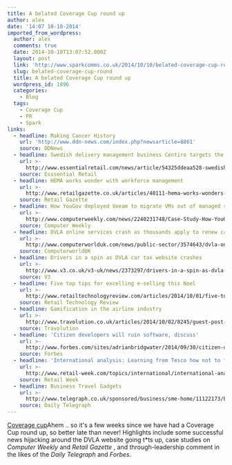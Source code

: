 ```yaml
---
title: A belated Coverage Cup round up
author: alex
date: '14:07 10-10-2014'
imported_from_wordpress:
  author: alex
  comments: true
  date: 2014-10-10T13:07:52.000Z
  layout: post
  link: 'http://www.sparkcomms.co.uk/2014/10/10/belated-coverage-cup-round/'
  slug: belated-coverage-cup-round
  title: A belated Coverage Cup round up
  wordpress_id: 1896
  categories:
    - Blog
  tags:
    - Coverage Cup
    - PR
    - Spark
links:
  - headline: Making Cancer History
    url: 'http://www.ddn-news.com/index.php?newsarticle=8861'
    source: DDNews
  - headline: Swedish delivery management business Centiro targets the UK
    url: >-
      http://www.essentialretail.com/news/article/54325ddeaa528-swedish-delivery-management-business-centiro-targets-uk
    source: Esssential Retail
  - headline: HEMA works wonder with workforce management
    url: >-
      http://www.retailgazette.co.uk/articles/40111-hema-works-wonders-with-workforce-management
    source: Retail Gazette
  - headline: How YouGov deployed Veeam to migrate VMs out of managed service
    url: >-
      http://www.computerweekly.com/news/2240231748/Case-Study-How-YouGov-deployed-Veeam-to-migrate-VMs-out-of-managed-service
    source: Computer Weekly
  - headline: DVLA online services crash as thousands apply to renew car tax
    url: >-
      http://www.computerworlduk.com/news/public-sector/3574643/dvla-online-services-crash-as-thousands-apply-to-renew-car-tax/
    source: ComputerworldUK
  - headline: Drivers in a spin as DVLA car tax website crashes
    url: >-
      http://www.v3.co.uk/v3-uk/news/2373297/drivers-in-a-spin-as-dvla-car-tax-website-crashes
    source: V3
  - headline: Five top tips for excelling e-selling this Noel
    url: >-
      http://www.retailtechnologyreview.com/articles/2014/10/01/five-top-tips-for-excelling-e-selling-this-no%C3%ABl/
    source: Retail Technology Review
  - headline: Gamification in the airline industry
    url: >-
      http://www.travolution.co.uk/articles/2014/10/02/8245/guest-post-gamification-in-the-airline-industry.html
    source: Travolution
  - headline: 'Citizen developers will ruin software, discuss'
    url: >-
      http://www.forbes.com/sites/adrianbridgwater/2014/09/30/citizen-developers-will-ruin-software-discuss/
    source: Forbes
  - headline: 'International analysis: Learning from Tesco how not to fail abroad'
    url: >-
      http://www.retail-week.com/topics/international/international-analysis-learning-from-tesco-how-not-to-fail-abroad/5064503.article
    source: Retail Week
  - headline: Business Travel Gadgets
    url: >-
      http://www.telegraph.co.uk/sponsored/business/sme-home/11122173/business-travel-gadgets.html
    source: Daily Telegraph
---
```

[Coverage cup](Coverage-cup-167x300.jpg)Ahem .. so it's a few weeks since we have had a Coverage Cup round up, so better late than never! Highlights include some successful news hijacking around the DVLA website going t*ts up, case studies on _Computer Weekly_ and _Retail Gazette_ , and through-leadership comment in the likes of the _Daily Telegraph_ and _Forbes_.
